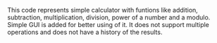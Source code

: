 This code represents simple calculator with funtions like addition, subtraction, multiplication, division, power of a number and a modulo.
Simple GUI is added for better using of it.
It does not support multiple operations and does not have a history of the results.

